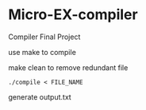 # Micro-EX-compiler
Compiler Final Project

use make to compile

make clean to remove redundant file

```
./compile < FILE_NAME
```
generate output.txt